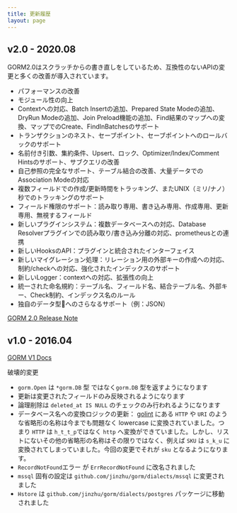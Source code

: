 ```yaml
---
title: 更新履歴
layout: page
---
```


## v2.0 - 2020.08

GORM2.0はスクラッチからの書き直しをしているため、互換性のないAPIの変更と多くの改善が導入されています。

* パフォーマンスの改善
* モジュール性の向上
* Contextへの対応、Batch Insertの追加、Prepared State Modeの追加、DryRun Modeの追加、Join Preload機能の追加、Find結果のマップへの変換、マップでのCreate、FindInBatchesのサポート
* トランザクションのネスト、セーブポイント、セーブポイントへのロールバックのサポート
* 名前付き引数、集約条件、Upsert、ロック、Optimizer/Index/Comment Hintsのサポート、サブクエリの改善
* 自己参照の完全なサポート、テーブル結合の改善、大量データでのAssociation Modeの対応
* 複数フィールドでの作成/更新時間をトラッキング、またUNIX（ミリ/ナノ）秒でのトラッキングのサポート
* フィールド権限のサポート：読み取り専用、書き込み専用、作成専用、更新専用、無視するフィールド
* 新しいプラグインシステム：複数データベースへの対応、Database Resolverプラグインでの読み取り/書き込み分離の対応、prometheusとの連携
* 新しいHooksのAPI：プラグインと統合されたインターフェイス
* 新しいマイグレーション処理：リレーション用の外部キーの作成への対応、制約/checkへの対応、強化されたインデックスのサポート
* 新しいLogger：contextへの対応、拡張性の向上
* 統一された命名規約：テーブル名、フィールド名、結合テーブル名、外部キー、Check制約、インデックス名のルール
* 独自のデータ型へのさらなるサポート（例：JSON）

[GORM 2.0 Release Note](v2_release_note.html)

## v1.0 - 2016.04

[GORM V1 Docs](https://v1.gorm.io)

破壊的変更

* `gorm.Open` は `*gorm.DB` 型 ではなく`gorm.DB` 型を返すようになります
* 更新は変更されたフィールドのみ反映されるようになります
* 論理削除は `deleted_at IS NULL` のチェックのみ行われるようになります
* データベース名への変換ロジックの更新： [golint](https://github.com/golang/lint/blob/master/lint.go#L702) にある `HTTP` や `URI` のような省略形の名称は今までも問題なく lowercase に変換されていました。つまり `HTTP` は `h_t_t_p`ではなく `http` へ変換ができていました。しかし、リストにないその他の省略形の名称はその限りではなく、例えば `SKU` は `s_k_u` に変換されてしまっていました。今回の変更でそれが `sku` となるようになります。
* `RecordNotFound`エラー が `ErrRecordNotFound` に改名されました
* `mssql` 固有の設定は `github.com/jinzhu/gorm/dialects/mssql` に変更されました
* `Hstore` は `github.com/jinzhu/gorm/dialects/postgres` パッケージに移動されました
